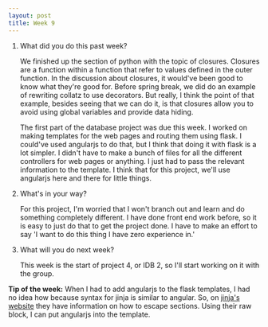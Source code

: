 ```yaml
---
layout: post
title: Week 9
---
```


1. What did you do this past week?
	
	We finished up the section of python with the topic of closures. Closures are a function within a function that refer to values defined in the outer function. In the discussion about closures, it would've been good to know what they're good for. Before spring break, we did do an example of rewriting collatz to use decorators. But really, I think the point of that example, besides seeing that we can do it, is that closures allow you to avoid using global variables and provide data hiding. 

	The first part of the database project was due this week. I worked on making templates for the web pages and routing them using flask. I could've used angularjs to do that, but I think that doing it with flask is a lot simpler. I didn't have to make a bunch of files for all the different controllers for web pages or anything. I just had to pass the relevant information to the template. I think that for this project, we'll use angularjs here and there for little things.

2. What's in your way?
	
	For this project, I'm worried that I won't branch out and learn and do something completely different. I have done front end work before, so it is easy to just do that to get the project done. I have to make an effort to say 'I want to do this thing I have zero experience in.'

3. What will you do next week?
	
	This week is the start of project 4, or IDB 2, so I'll start working on it with the group. 
	
**Tip of the week:**   When I had to add angularjs to the flask templates, I had no idea how because syntax for jinja is similar to angular. So, on [jinja's website](http://jinja.pocoo.org/docs/dev/templates/#escaping) they have information on how to escape sections. Using their raw block, I can put angularjs into the template.